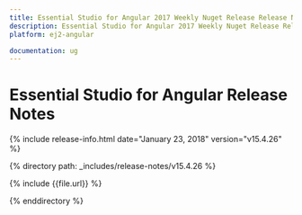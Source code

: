 ```yaml
---
title: Essential Studio for Angular 2017 Weekly Nuget Release Release Notes  
description: Essential Studio for Angular 2017 Weekly Nuget Release Release Notes  
platform: ej2-angular

documentation: ug
---
```


# Essential Studio for  Angular  Release Notes  

{% include release-info.html date="January 23, 2018"  version="v15.4.26" %} 

{% directory path: _includes/release-notes/v15.4.26 %}

{% include {{file.url}} %}

{% enddirectory %}


